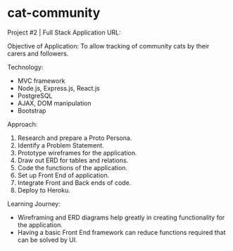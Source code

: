 # cat-community
Project #2 | Full Stack Application
URL: 

Objective of Application:
 To allow tracking of community cats by their carers and followers.

Technology:
- MVC framework
- Node.js, Express.js, React.js
- PostgreSQL
- AJAX, DOM manipulation
- Bootstrap

Approach:
1. Research and prepare a Proto Persona.
2. Identify a Problem Statement.
3. Prototype wireframes for the application.
4. Draw out ERD for tables and relations.
5. Code the functions of the application.
6. Set up Front End of application.
7. Integrate Front and Back ends of code.
8. Deploy to Heroku.

Learning Journey:
- Wireframing and ERD diagrams help greatly in creating functionality for the application.
- Having a basic Front End framework can reduce functions required that can be solved by UI.